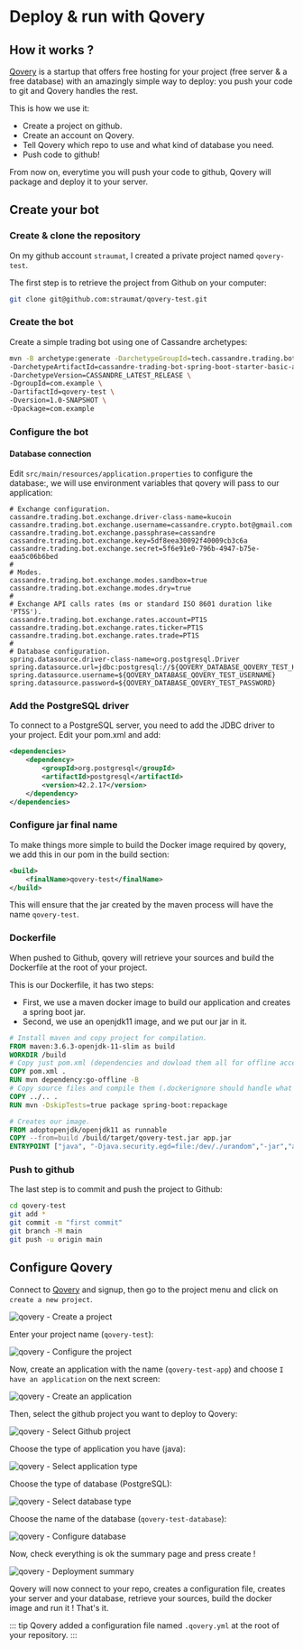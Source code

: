 # Deploy & run with Qovery

## How it works ?
[Qovery](https://www.qovery.com/) is a startup that offers free hosting for your project (free server & a free database) with an amazingly simple way to deploy: you push your code to git and Qovery handles the rest.

This is how we use it:
  * Create a project on github.
  * Create an account on Qovery.
  * Tell Qovery which repo to use and what kind of database you need.
  * Push code to github!

From now on, everytime you will push your code to github, Qovery will package and deploy it to your server.

## Create your bot

### Create & clone the repository
On my github account `straumat`, I created a private project named `qovery-test`.

The first step is to retrieve the project from Github on your computer:
```bash
git clone git@github.com:straumat/qovery-test.git
```

### Create the bot
Create a simple trading bot using one of Cassandre archetypes:
```bash
mvn -B archetype:generate -DarchetypeGroupId=tech.cassandre.trading.bot \
-DarchetypeArtifactId=cassandre-trading-bot-spring-boot-starter-basic-archetype \
-DarchetypeVersion=CASSANDRE_LATEST_RELEASE \
-DgroupId=com.example \
-DartifactId=qovery-test \
-Dversion=1.0-SNAPSHOT \
-Dpackage=com.example
```

### Configure the bot

#### Database connection
Edit `src/main/resources/application.properties` to configure the database:, we will use environment variables that qovery will pass to our application:

```properties
# Exchange configuration.
cassandre.trading.bot.exchange.driver-class-name=kucoin
cassandre.trading.bot.exchange.username=cassandre.crypto.bot@gmail.com
cassandre.trading.bot.exchange.passphrase=cassandre
cassandre.trading.bot.exchange.key=5df8eea30092f40009cb3c6a
cassandre.trading.bot.exchange.secret=5f6e91e0-796b-4947-b75e-eaa5c06b6bed
#
# Modes.
cassandre.trading.bot.exchange.modes.sandbox=true
cassandre.trading.bot.exchange.modes.dry=true
#
# Exchange API calls rates (ms or standard ISO 8601 duration like 'PT5S').
cassandre.trading.bot.exchange.rates.account=PT1S
cassandre.trading.bot.exchange.rates.ticker=PT1S
cassandre.trading.bot.exchange.rates.trade=PT1S
#
# Database configuration.
spring.datasource.driver-class-name=org.postgresql.Driver
spring.datasource.url=jdbc:postgresql://${QOVERY_DATABASE_QOVERY_TEST_HOST}:5432/${QOVERY_DATABASE_QOVERY_TEST_DATABASE_NAME}
spring.datasource.username=${QOVERY_DATABASE_QOVERY_TEST_USERNAME}
spring.datasource.password=${QOVERY_DATABASE_QOVERY_TEST_PASSWORD}
```
### Add the PostgreSQL driver
To connect to a PostgreSQL server, you need to add the JDBC driver to your project. Edit your pom.xml and add:
```xml
<dependencies>
    <dependency>
        <groupId>org.postgresql</groupId>
        <artifactId>postgresql</artifactId>
        <version>42.2.17</version>
    </dependency>
</dependencies>
```

### Configure jar final name
To make things more simple to build the Docker image required by qovery, we add this in our pom in the build section:

```xml
<build>
    <finalName>qovery-test</finalName>
</build>
```

This will ensure that the jar created by the maven process will have the name `qovery-test`.

### Dockerfile
When pushed to Github, qovery will retrieve your sources and build the Dockerfile at the root of your project.

This is our Dockerfile, it has two steps:
  * First, we use a maven docker image to build our application and creates a spring boot jar.
  * Second, we use an openjdk11 image, and we put our jar in it.

```dockerfile
# Install maven and copy project for compilation.
FROM maven:3.6.3-openjdk-11-slim as build
WORKDIR /build  
# Copy just pom.xml (dependencies and dowload them all for offline access later - cache layer).
COPY pom.xml .
RUN mvn dependency:go-offline -B
# Copy source files and compile them (.dockerignore should handle what to copy).
COPY ../.. .
RUN mvn -DskipTests=true package spring-boot:repackage

# Creates our image.
FROM adoptopenjdk/openjdk11 as runnable
COPY --from=build /build/target/qovery-test.jar app.jar
ENTRYPOINT ["java", "-Djava.security.egd=file:/dev/./urandom","-jar","app.jar"]
```

### Push to github
The last step is to commit and push the project to Github:
```bash
cd qovery-test
git add *
git commit -m "first commit"
git branch -M main
git push -u origin main
```
## Configure Qovery
Connect to [Qovery](https://www.qovery.com/) and signup, then go to the project menu and click on `create a new project`.

![qovery - Create a project](./images/qovery-create-project.png)

Enter your project name (`qovery-test`):

![qovery - Configure the project](./images/qovery-configure-project.png)

Now, create an application with the name (`qovery-test-app`) and choose `I have an application` on the next screen:

![qovery - Create an application](./images/qovery-create-application.png)

Then, select the github project you want to deploy to Qovery:

![qovery - Select Github project](./images/qovery-select-github-project.png)

Choose the type of application you have (java):

![qovery - Select application type](./images/qovery-application-type-choice.png)

Choose the type of database (PostgreSQL):

![qovery - Select database type](./images/qovery-database-choice.png)

Choose the name of the database (`qovery-test-database`):

![qovery - Configure database](./images/qovery-database-configuration.png)

Now, check everything is ok the summary page and press create !

![qovery - Deployment summary](./images/qovery-deployment-summary.png)

Qovery will now connect to your repo, creates a configuration file, creates your server and your database, retrieve your sources, build the docker image and run it ! That's it.

::: tip
Qovery added a configuration file named `.qovery.yml` at the root of your repository.
:::